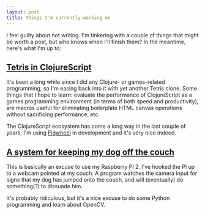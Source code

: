 ```yaml
---
layout: post
title: Things I'm currently working on
---
```


I feel guilty about not writing. I'm tinkering with a couple of things that
might be worth a post, but who knows when I'll finish them? In the meantime,
here's what I'm up to:


## [Tetris in ClojureScript][tetris]

It's been a long while since I did any Clojure- or games-related programming, so
I'm easing back into it with yet another Tetris clone. Some things that I hope
to learn: evaluate the performance of ClojureScript as a games programming
environment (in terms of both speed and productivity), are macros useful for
eliminating boilerplate HTML canvas operations without sacrificing performance,
etc.

The ClojureScript ecosystem has come a long way in the last couple of years; I'm
using [Figwheel][figwheel] in development and it's very nice indeed.


## [A system for keeping my dog off the couch][sauron]

This is basically an excuse to use my Raspberry Pi 2. I've hooked the Pi up to a
webcam pointed at my couch. A program watches the camera input for signs that my
dog has jumped onto the couch, and will (eventually) do something(?) to dissuade
him.

It's probably ridiculous, but it's a nice excuse to do some Python programming
and learn about OpenCV.


 [tetris]: https://github.com/harto/tetris-cljs
 [figwheel]: https://github.com/bhauman/lein-figwheel
 [sauron]: https://github.com/harto/sauron
